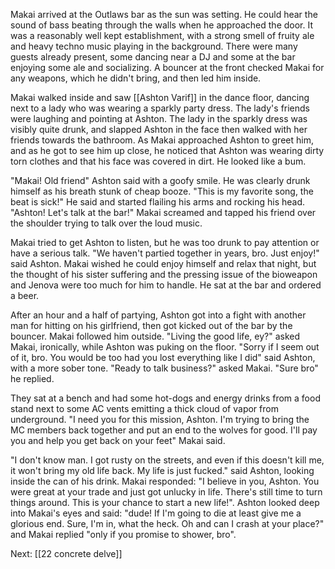 Makai arrived at the Outlaws bar as the sun was setting. He could hear the sound of bass beating through the walls when he approached the door. It was a reasonably well kept establishment, with a strong smell of fruity ale and heavy techno music playing in the background. There were many guests already present, some dancing near a DJ and some at the bar enjoying some ale and socializing. A bouncer at the front checked Makai for any weapons, which he didn't bring, and then led him inside.

Makai walked inside and saw [[Ashton Varif]] in the dance floor, dancing next to a lady who was wearing a sparkly party dress. The lady's friends were laughing and pointing at Ashton. The lady in the sparkly dress was visibly quite drunk, and slapped Ashton in the face then walked with her friends towards the bathroom.
As Makai approached Ashton to greet him, and as he got to see him up close, he noticed that Ashton was wearing dirty torn clothes and that his face was covered in dirt. He looked like a bum.

"Makai! Old friend" Ashton said with a goofy smile. He was clearly drunk himself as his breath stunk of cheap booze. "This is my favorite song, the beat is sick!" He said and started flailing his arms and rocking his head. "Ashton! Let's talk at the bar!" Makai screamed and tapped his friend over the shoulder trying to talk over the loud music.

Makai tried to get Ashton to listen, but he was too drunk to pay attention or have a serious talk. "We haven't partied together in years, bro. Just enjoy!" said Ashton. Makai wished he could enjoy himself and relax that night, but the thought of his sister suffering and the pressing issue of the bioweapon and Jenova were too much for him to handle. He sat at the bar and ordered a beer.

After an hour and a half of partying, Ashton got into a fight with another man for hitting on his girlfriend, then got kicked out of the bar by the bouncer. Makai followed him outside. "Living the good life, ey?" asked Makai, ironically, while Ashton was puking on the floor. "Sorry if I seem out of it, bro. You would be too had you lost everything like I did" said Ashton, with a more sober tone. "Ready to talk business?" asked Makai. "Sure bro" he replied.

They sat at a bench and had some hot-dogs and energy drinks from a food stand next to some AC vents emitting a thick cloud of vapor from underground. "I need you for this mission, Ashton. I'm trying to bring the MC members back together and put an end to the wolves for good. I'll pay you and help you get back on your feet" Makai said.

"I don't know man. I got rusty on the streets, and even if this doesn't kill me, it won't bring my old life back. My life is just fucked." said Ashton, looking inside the can of his drink. Makai responded: "I believe in you, Ashton. You were great at your trade and just got unlucky in life. There's still time to turn things around. This is your chance to start a new life!". Ashton looked deep into Makai's eyes and said: "dude! If I'm going to die at least give me a glorious end. Sure, I'm in, what the heck. Oh and can I crash at your place?" and Makai replied "only if you promise to shower, bro".

Next: [[22 concrete delve]]